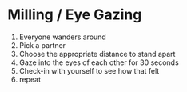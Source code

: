 # Milling / Eye Gazing

1. Everyone wanders around
1. Pick a partner
1. Choose the appropriate distance to stand apart
1. Gaze into the eyes of each other for 30 seconds
1. Check-in with yourself to see how that felt
1. repeat
